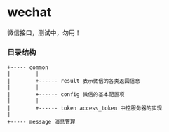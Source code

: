 # wechat

微信接口，测试中，勿用！



### 目录结构

```
+----- common
|        |
|        +------ result 表示微信的各类返回信息
|        |
|        +------ config 微信的基本配置项
|        |
|        +------ token access_token 中控服务器的实现
|
+----- message 消息管理
```
